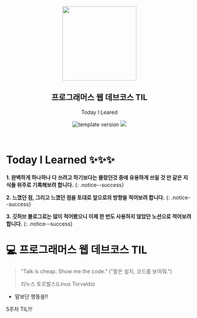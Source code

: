<br/>
<p align="middle" >
  <img width="200px;" src="./src/images/prgms-logo.png"/>
</p>
<h2 align="middle">프로그래머스 웹 데브코스 TIL</h2>
<p align="middle">Today I Leared</p>
<p align="middle">
  <img src="https://img.shields.io/badge/version-1.0.0-blue?style=flat-square" alt="template version"/>
  <img src="https://img.shields.io/badge/language-md-md.svg?style=flat-square"/>
</p>

<p align="middle">
  <!-- <a href="#">☕ 블로그 링크</a> -->  
</p>

<br/>

# Today I Learned ✨✨✨

**1. 완벽하게 하나하나 다 쓰려고 하기보다는 몰랐던것 중에 유용하게 쓰일 것 만 같은 지식들 위주로 기록해보려 합니다.**
{: .notice--success}

**2. 느꼈던 점, 그리고 느꼈던 점을 토대로 앞으로의 방향을 적어보려 합니다.**
{: .notice--success}

**3. 깃허브 블로그로는 많이 적어봤으니 이제 한 번도 사용하지 않았던 노션으로 적어보려 합니다.**
{: .notice--success}

# 💻 프로그래머스 웹 데브코스 TIL

> "Talk is cheap. Show me the code."
> ("말은 쉽지, 코드를 보여줘.")
>
> 리누스 토르발스(Linus Torvalds)

- 말보단 행동을!!

5주차 TIL!!!
